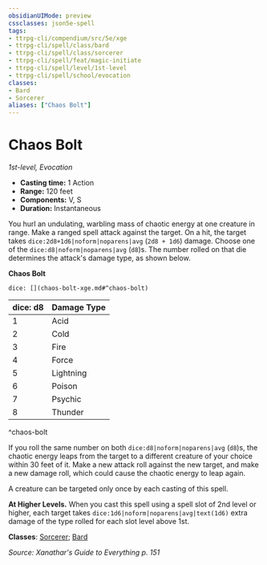 ```yaml
---
obsidianUIMode: preview
cssclasses: json5e-spell
tags:
- ttrpg-cli/compendium/src/5e/xge
- ttrpg-cli/spell/class/bard
- ttrpg-cli/spell/class/sorcerer
- ttrpg-cli/spell/feat/magic-initiate
- ttrpg-cli/spell/level/1st-level
- ttrpg-cli/spell/school/evocation
classes:
- Bard
- Sorcerer
aliases: ["Chaos Bolt"]
---
```

# Chaos Bolt
*1st-level, Evocation*  


- **Casting time:** 1 Action
- **Range:** 120 feet
- **Components:** V, S
- **Duration:** Instantaneous

You hurl an undulating, warbling mass of chaotic energy at one creature in range. Make a ranged spell attack against the target. On a hit, the target takes `dice:2d8+1d6|noform|noparens|avg` (`2d8 + 1d6`) damage. Choose one of the `dice:d8|noform|noparens|avg` (`d8`)s. The number rolled on that die determines the attack's damage type, as shown below.

**Chaos Bolt**

`dice: [](chaos-bolt-xge.md#^chaos-bolt)`

| dice: d8 | Damage Type |
|----------|-------------|
| 1 | Acid |
| 2 | Cold |
| 3 | Fire |
| 4 | Force |
| 5 | Lightning |
| 6 | Poison |
| 7 | Psychic |
| 8 | Thunder |
^chaos-bolt

If you roll the same number on both `dice:d8|noform|noparens|avg` (`d8`)s, the chaotic energy leaps from the target to a different creature of your choice within 30 feet of it. Make a new attack roll against the new target, and make a new damage roll, which could cause the chaotic energy to leap again.

A creature can be targeted only once by each casting of this spell.

**At Higher Levels.** When you cast this spell using a spell slot of 2nd level or higher, each target takes `dice:1d6|noform|noparens|avg|text(1d6)` extra damage of the type rolled for each slot level above 1st.

**Classes**: [Sorcerer](3-Mechanics/CLI/lists/list-spells-classes-sorcerer.md); [Bard](3-Mechanics/CLI/lists/list-spells-classes-bard.md)

*Source: Xanathar's Guide to Everything p. 151*